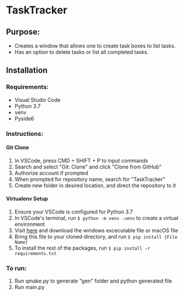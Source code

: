 # TaskTracker
 
## Purpose:
- Creates a window that allows one to create task boxes to list tasks.
- Has an option to delete tasks or list all completed tasks.

## **Installation**
### Requirements:
* Visual Studio Code
* Python 3.7
* venv
* Pyside6

### Instructions: 

#### Git Clone
1. In VSCode, press CMD + SHIFT + P to input commands
2. Search and select "Git: Clone" and click "Clone from GitHub"
3. Authorize account if prompted
4. When prompted for repository name, search for "TaskTracker"
5. Create new folder in desired location, and direct the repository to it

#### Virtualenv Setup
1. Ensure your VSCode is configured for Python 3.7
1. In VSCode's terminal, run `$ python -m venv .venv` to create a virtual environment
2. Visit [here](https://www.python.org/downloads/release/python-379/) and download the windows excecutable file or macOS file
3. Bring this file to your cloned directory, and run `$ pip install {File Name}`
4. To install the rest of the packages, run `$ pip install -r requirements.txt`

### To run:
1. Run qmake.py to generate "gen" folder and python generated file
2. Run main.py

